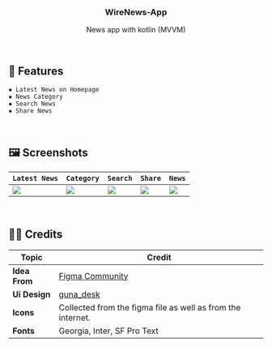 <h3 align="center">WireNews-App</h3>
<p align="center">News app with kotlin (MVVM)</p>

&nbsp;
## 📜 **Features**
    ▪ Latest News on Homepage
    ▪ News Category
    ▪ Search News
    ▪ Share News

&nbsp;
## 🖼️ **Screenshots**
| ` Latest News ` | ` Category ` | ` Search ` | ` Share ` | ` News ` |
| --- | --- | --- | --- | --- |
| <img src="https://user-images.githubusercontent.com/68102562/235827606-5870a903-044b-41f2-a64c-3e7cec914613.jpg"> | <img src="https://user-images.githubusercontent.com/68102562/235827655-2204ef0b-33a1-4a41-a2ab-0ca13fc56f8e.jpg"> | <img src="https://user-images.githubusercontent.com/68102562/235827619-4eccb500-77e8-4415-a5c8-c1948f698a6c.jpg"> | <img src="https://user-images.githubusercontent.com/68102562/235827637-b0753c44-7ca0-4210-9e79-dea4f7b2d328.jpg"> | <img src="https://user-images.githubusercontent.com/68102562/235827626-ed10a434-ee3a-45f3-b2bb-b04d974b7b90.jpg"> |

&nbsp;
## 👨‍💻 **Credits**
| Topic                                        | Credit                                           |
| ------------------------------------------- | ----------------------------------------------------- |
| **Idea From** | [Figma Community](https://www.figma.com) |
| **Ui Design** | [guna_desk](https://www.figma.com/community/file/1141085800117858374) |
| **Icons** | Collected from the figma file as well as from the internet. |
| **Fonts** | Georgia, Inter, SF Pro Text |
